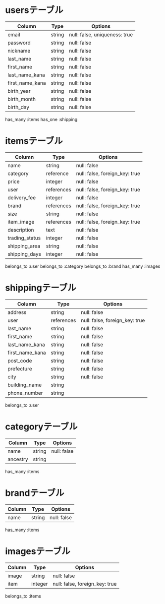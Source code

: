 # usersテーブル

| Column          | Type   | Options                       |
| --------------- | ------ | ----------------------------- |
| email           | string | null: false, uniqueness: true |
| password        | string | null: false                   |
| nickname        | string | null: false                   |
| last_name       | string | null: false                   |
| first_name      | string | null: false                   |
| last_name_kana  | string | null: false                   |
| first_name_kana | string | null: false                   |
| birth_year      | string | null: false                   |
| birth_month     | string | null: false                   |
| birth_day       | string | null: false                   |

has_many :items
has_one :shipping

# itemsテーブル

| Column         | Type       | Options                        |
| -------------- | ---------- | ------------------------------ |
| name           | string     | null: false                    |
| category       | reference  | null: false, foreign_key: true |
| price          | integer    | null: false                    |
| user           | references | null: false, foreign_key: true |
| delivery_fee   | integer    | null: false                    |
| brand          | references | null: false, foreign_key: true |
| size           | string     | null: false                    |
| item_image     | references | null: false, foreign_key: true |
| description    | text       | null: false                    |
| trading_status | integer    | null: false                    |
| shipping_area  | string     | null: false                    |
| shipping_days  | integer    | null: false                    |

belongs_to :user
belongs_to :category
belongs_to :brand
has_many :images

# shippingテーブル

| Column          | Type       | Options                        |
| --------------- | ---------- | ------------------------------ |
| address         | string     | null: false                    |
| user            | references | null: false, foreign_key: true |
| last_name       | string     | null: false                    |
| first_name      | string     | null: false                    |
| last_name_kana  | string     | null: false                    |
| first_name_kana | string     | null: false                    |
| post_code       | string     | null: false                    |
| prefecture      | string     | null: false                    |
| city            | string     | null: false                    |
| building_name   | string     |                                |
| phone_number    | string     |                                |

belongs_to :user

# categoryテーブル

| Column   | Type   | Options     |
| -------- | ------ | ----------- |
| name     | string | null: false |
| ancestry | string |             |

has_many :items

# brandテーブル

| Column   | Type   | Options     |
| -------- | ------ | ----------- |
| name     | string | null: false |

has_many :items

# imagesテーブル

| Column   | Type       | Options                        |
| -------- | ---------- | ------------------------------ |
| image    | string     | null: false                    |
| item     | integer    | null: false, foreign_key: true |

belongs_to :items
